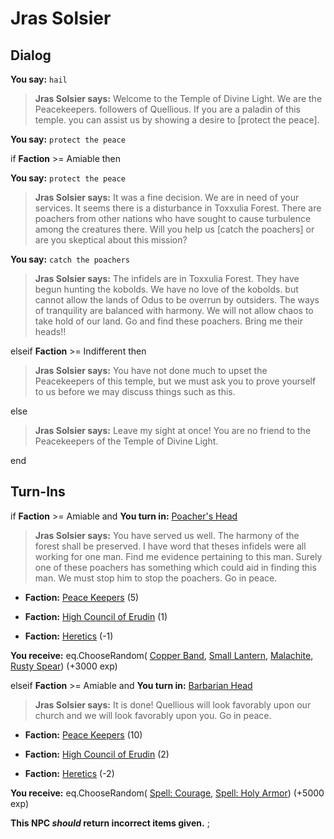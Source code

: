 # Jras Solsier
## Dialog

**You say:** `hail`



>**Jras Solsier says:** Welcome to the Temple of Divine Light.  We are the Peacekeepers. followers of Quellious.  If you are a paladin of this temple. you can assist us by showing a desire to [protect the peace].

**You say:** `protect the peace`



if **Faction** >= Amiable then 



**You say:** `protect the peace`





>**Jras Solsier says:** It was a fine decision. We are in need of your services.  It seems there is a disturbance in Toxxulia Forest.  There are poachers from other nations who have sought to cause turbulence among the creatures there.  Will you help us [catch the poachers] or are you skeptical about this mission?



**You say:** `catch the poachers`







>**Jras Solsier says:** The infidels are in Toxxulia Forest. They have begun hunting the kobolds. We have no love of the kobolds. but cannot allow the lands of Odus to be overrun by outsiders. The ways of tranquility are balanced with harmony. We will not allow chaos to take hold of our land.  Go and find these poachers. Bring me their heads!!




elseif **Faction** >= Indifferent then




>**Jras Solsier says:** You have not done much to upset the Peacekeepers of this temple, but we must ask you to prove yourself to us before we may discuss things such as this.


else




>**Jras Solsier says:** Leave my sight at once! You are no friend to the Peacekeepers of the Temple of Divine Light.


end

## Turn-Ins




if **Faction** >= Amiable and  **You turn in:** [Poacher's Head](/item/13825)


>**Jras Solsier says:** You have served us well. The harmony of the forest shall be preserved. I have word that theses infidels were all working for one man. Find me evidence pertaining to this man. Surely one of these poachers has something which could aid in finding this man. We must stop him to stop the poachers. Go in peace.





* __Faction:__ [Peace Keepers](/faction/298) (5)


* __Faction:__ [High Council of Erudin](/faction/266) (1)


* __Faction:__ [Heretics](/faction/265) (-1)


 **You receive:** eq.ChooseRandom( [Copper Band](/item/10004), [Small Lantern](/item/13003), [Malachite](/item/10015), [Rusty Spear](/item/7009)) (+3000 exp)

elseif **Faction** >= Amiable and  **You turn in:** [Barbarian Head](/item/13913)


>**Jras Solsier says:** It is done! Quellious will look favorably upon our church and we will look favorably upon you. Go in peace.





* __Faction:__ [Peace Keepers](/faction/298) (10)


* __Faction:__ [High Council of Erudin](/faction/266) (2)


* __Faction:__ [Heretics](/faction/265) (-2)


 **You receive:** eq.ChooseRandom( [Spell: Courage](/item/15202), [Spell: Holy Armor](/item/15011)) (+5000 exp)

**This NPC *should* return incorrect items given.**
;

